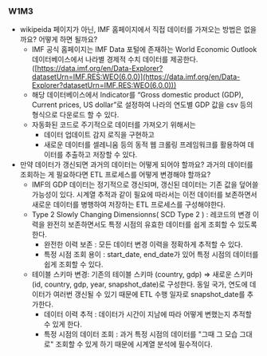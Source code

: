 

### W1M3 ###

- wikipeida 페이지가 아닌, IMF 홈페이지에서 직접 데이터를 가져오는 방법은 없을까요? 어떻게 하면 될까요?
    - IMF 공식 홈페이지는 IMF Data 포털에 존재하는 World Economic Outlook 데이터베이스에서 나라별 경제적 수치 데이터를 제공한다. ([https://data.imf.org/en/Data-Explorer?datasetUrn=IMF.RES:WEO(6.0.0)](https://data.imf.org/en/Data-Explorer?datasetUrn=IMF.RES:WEO(6.0.0)))
    - 해당 데이터베이스에서 Indicator를 “Gross domestic product (GDP), Current prices, US dollar”로 설정하여 나라의 연도별 GDP 값을 csv 등의 형식으로 다운로드 할 수 있다.
    - 자동화된 코드로 주기적으로 데이터를 가져오기 위해서는
        - 데이터 업데이트 감지 로직을 구현하고
        - 새로운 데이터를 셀레니움 등의 동적 웹 크롤링 프레임워크를 활용하여 데이터를 추출하고 저장할 수 있다.
- 만약 데이터가 갱신되면 과거의 데이터는 어떻게 되어야 할까요? 과거의 데이터를 조회하는 게 필요하다면 ETL 프로세스를 어떻게 변경해야 할까요?
    - IMF의 GDP 데이터는 정기적으로 갱신되며, 갱신된 데이터는 기존 값을 덮어쓸 가능성이 있다. 시계열 추적과 같이 필요에 따라서는 이전 데이터를 보존하면서 새로운 데이터를 병행하여 저장하는 ETL 프로세스를 구성해야한다.
    - Type 2 Slowly Changing Dimensionns( SCD Type 2 ) : 레코드의 변경 이력을 완전히 보존하면서도 특정 시점의 유효한 데이터를 쉽게 조회할 수 있도록 한다.
        - 완전한 이력 보존 : 모든 데이터 변경 이력을 정확하게 추적할 수 있다.
        - 특정 시점 조회 용이 : start_date, end_date가 있어 특정 시점의 데이터를 쉽게 조회할 수 있다.
    - 테이블 스키마 변경: 기존의 테이블 스키마 (country, gdp) ⇒ 새로운 스키마 (id, country, gdp, year, snapshot_date)로 구성한다. 동일 국가, 연도에 데이터가 여러번 갱신될 수 있기 때문에 ETL 수행 일자로 snapshot_date를 추가한다.
        - 데이터 이력 추적 : 데이터가 시간이 지남에 따라 어떻게 변했는지 추적할 수 있게 한다.
        - 특정 시점의 데이터 조회 : 과거 특정 시점의 데이터를 "그때 그 모습 그대로" 조회할 수 있게 하기 때문에 시계열 분석에 필수적이다.
